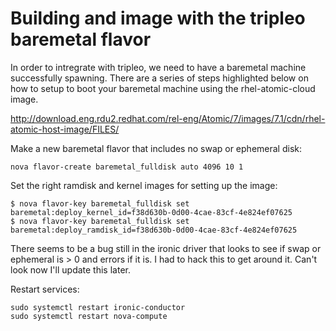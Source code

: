 # Building and image with the tripleo baremetal flavor

In order to intregrate with tripleo, we need to have a baremetal machine
successfully spawning.  There are a series of steps highlighted below on how to
setup to boot your baremetal machine using the rhel-atomic-cloud image.

http://download.eng.rdu2.redhat.com/rel-eng/Atomic/7/images/7.1/cdn/rhel-atomic-host-image/FILES/

Make a new baremetal flavor that includes no swap or ephemeral disk:
```
nova flavor-create baremetal_fulldisk auto 4096 10 1
```

Set the right ramdisk and kernel images for setting up the image:
```
$ nova flavor-key baremetal_fulldisk set baremetal:deploy_kernel_id=f38d630b-0d00-4cae-83cf-4e824ef07625
$ nova flavor-key baremetal_fulldisk set baremetal:deploy_ramdisk_id=f38d630b-0d00-4cae-83cf-4e824ef07625
```

There seems to be a bug still in the ironic driver that looks to see if swap or
ephemeral is > 0 and errors if it is.  I had to hack this to get around it.
Can't look now I'll update this later.

Restart services:
```
sudo systemctl restart ironic-conductor
sudo systemctl restart nova-compute
```
